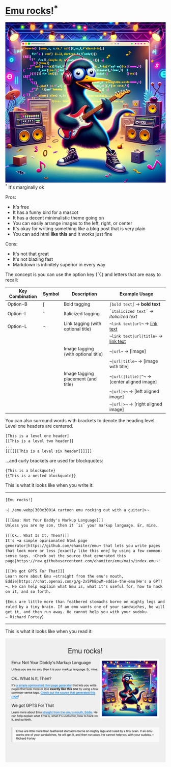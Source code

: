 # [Emu rocks](https://emu.rocks)!<sup>*</sup>
![An emu, rocking](emu.png)
<sup>*</sup> It's marginally ok


Pros:
  * It's free
  * It has a funny bird for a mascot
  * It has a decent minimalistic theme going on
  * You can easily arrange images to the left, right, or center
  * It's okay for writing something like a blog post that is very plain
  * You can add html <b>like this</b> and it works just fine


Cons:
  * It's not that great
  * It's not blazing fast
  * Markdown is infinitely superior in every way


The concept is you can use the option key (⌥) and letters that are easy to recall:

| Key Combination | Symbol | Description                         | Example Usage                                        |
|-----------------|--------|-------------------------------------|------------------------------------------------------|
| Option-B        | ∫      | Bold tagging                        | `∫bold text∫` → **bold text**                        |
| Option-I        | ˆ      | Italicized tagging                  | `ˆitalicized textˆ` → *italicized text*              |
| Option-L        | ¬      | Link tagging (with optional title)  | `¬link text\|url¬` → [link text](url)                |
|                 |        |                                     | `¬link text\|url\|title¬` → [link text](url "title") |
|                 |        | Image tagging (with optional title) | `¬\|url¬` → [image]                                  |
|                 |        |                                     | `¬\|url\|title¬` → [image with title]                |
|                 |        | Image tagging placement (and title) | `¬\|url(\|title)\|^¬` → [center aligned image]       |
|                 |        |                                     | `¬\|url\|<¬` → [left aligned image]                  |
|                 |        |                                     | `¬\|url\|>¬` → [right aligned image]                 |

You can also surround words with brackets to denote the heading level. Level one headers are centered.

```
[This is a level one header]
[[This is a level two header]]
...
[[[[[[This is a level six header]]]]]]
```

...and curly brackets are used for blockquotes:

```
{This is a blockquote}
{{This is a nested blockquote}}
```

This is what it looks like when you write it:

---

```
[Emu rocks!]

¬|./emu.webp|300x300|A cartoon emu rocking out with a guitar|>¬

[[[Emu: Not Your Daddy's Markup Language]]]
Unless you are my son, then it ˆisˆ your markup language. Er, mine.

[[[Ok.. What Is It, Then?]]]
It's ¬a simple opinionated html page generator|https://github.com/ehamiter/emu¬ that lets you write pages that look more or less ∫exactly like this one∫ by using a few common-sense tags. ¬Check out the source that generated this page|https://raw.githubusercontent.com/ehamiter/emu/main/index.emu¬!

[[[We got GPTS For That]]]
Learn more about Emu ¬straight from the emu's mouth, Eddie|https://chat.openai.com/g/g-2x5PhBpwM-eddie-the-emu|He's a GPT!¬. He can help explain what Emu is, what it's useful for, how to hack on it, and so forth.

{Emus are little more than feathered stomachs borne on mighty legs and ruled by a tiny brain. If an emu wants one of your sandwiches, he will get it, and then run away. He cannot help you with your sudoku.
— Richard Fortey}
```

---

This is what it looks like when you read it:

![](emu-document.png)
